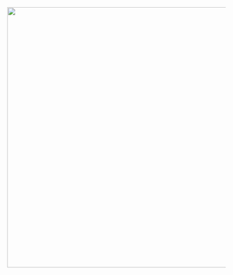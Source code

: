<img align="left" src="https://user-images.githubusercontent.com/65691094/129464549-86214433-3843-4e63-b061-9ce320886f3d.png" width="600"/>

